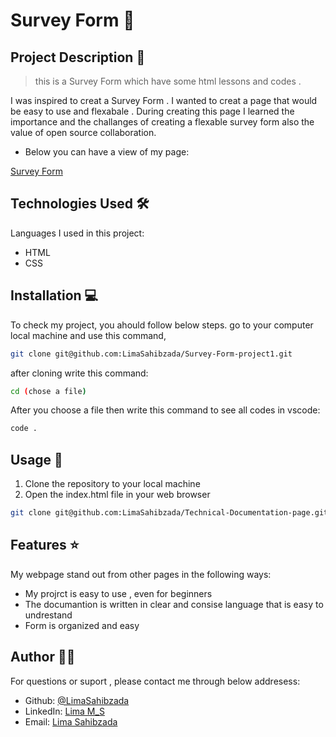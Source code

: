 # Survey Form 🚀

## Project Description 📝

> this is a Survey Form which have some html lessons and codes .

I was inspired to creat a Survey Form . I wanted to creat a page that would be easy to use and flexabale . During creating this page I learned the importance and the challanges of creating a flexable survey form also the value of open source collaboration.


- Below you can have a view of my page:

[Survey Form](https://limasahibzada.github.io/Survey-Form-project1)


## Technologies Used 🛠️

Languages I used in this project:

- HTML
- CSS



## Installation 💻

To check my project, you ahould follow below steps.
go to your computer local machine and use this command,

```bash
git clone git@github.com:LimaSahibzada/Survey-Form-project1.git

```
after cloning write this command:
```bash
cd (chose a file)
```
After you choose a file then write this command to see all codes in vscode:
```bash
code .
```




## Usage 🎯

1. Clone the repository to your local machine
2. Open the index.html file in your web browser



```bash
git clone git@github.com:LimaSahibzada/Technical-Documentation-page.git
```




## Features ⭐

My webpage stand out from other pages in the following ways:

- My projrct is easy to use , even for beginners
- The documantion is written in clear and consise language that is easy to undrestand
- Form is organized and easy 





## Author 👩‍💻
For questions or suport , please contact me through below addresess:
- Github: [@LimaSahibzada](https://github.com/LimaSahibzada)
- LinkedIn: [Lima M_S](https://linkedin.com/in/Lima_M_S)
- Email: [Lima Sahibzada](limasahibzada2023@gmail.com.com)




